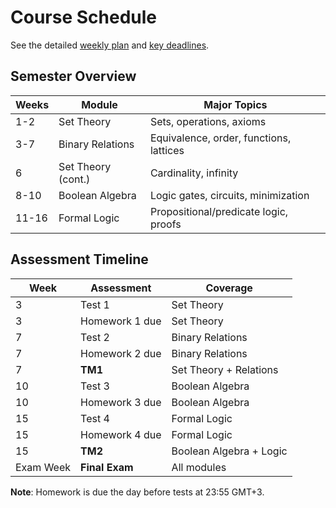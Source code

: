 # Course Schedule

See the detailed [weekly plan](./weekly.md) and [key deadlines](./deadlines.md).

## Semester Overview

| Weeks | Module | Major Topics |
|-------|--------|--------------|
| 1-2 | Set Theory | Sets, operations, axioms |
| 3-7 | Binary Relations | Equivalence, order, functions, lattices |
| 6 | Set Theory (cont.) | Cardinality, infinity |
| 8-10 | Boolean Algebra | Logic gates, circuits, minimization |
| 11-16 | Formal Logic | Propositional/predicate logic, proofs |

## Assessment Timeline

| Week | Assessment | Coverage |
|------|------------|----------|
| 3 | Test 1 | Set Theory |
| 3 | Homework 1 due | Set Theory |
| 7 | Test 2 | Binary Relations |
| 7 | Homework 2 due | Binary Relations |
| 7 | **TM1** | Set Theory + Relations |
| 10 | Test 3 | Boolean Algebra |
| 10 | Homework 3 due | Boolean Algebra |
| 15 | Test 4 | Formal Logic |
| 15 | Homework 4 due | Formal Logic |
| 15 | **TM2** | Boolean Algebra + Logic |
| Exam Week | **Final Exam** | All modules |

**Note**: Homework is due the day before tests at 23:55 GMT+3.
